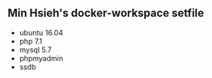## Min Hsieh's docker-workspace setfile

- ubuntu 16.04
- php 7.1
- mysql 5.7
- phpmyadmin
- ssdb


